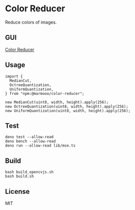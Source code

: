 # Color Reducer

Reduce colors of images.

## GUI

[Color Reducer](https://marmooo.github.io/color-reducer/)

## Usage

```
import {
  MedianCut,
  OctreeQuantization,
  UniformQuantization,
} from "npm:@marmooo/color-reducer";

new MedianCut(uint8, width, height).apply(256);
new OctreeQuantization(uint8, width, height).apply(256);
new UniformQuantization(uint8, width, height).apply(256);
```

## Test

```
deno test --allow-read
deno bench --allow-read
deno run --allow-read lib/mse.ts
```

## Build

```
bash build_opencvjs.sh
bash build.sh
```

## License

MIT
